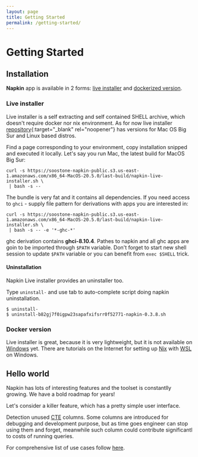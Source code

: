 ```yaml
---
layout: page
title: Getting Started
permalink: /getting-started/
---
```


# Getting Started

## Installation

**Napkin** app is available in 2 forms: [live
installer](#live-installer) and [dockerized version](#docker-version).

### Live installer

Live installer is a self extracting and self contained SHELL archive,
which doesn't require docker nor nix environment. As for now live
installer
[repository](https://soostone-napkin-public.s3.us-east-1.amazonaws.com/index.html){:target="_blank" rel="noopener"}
has versions for Mac OS Big Sur and Linux based distros.


Find a page corresponding to your environment, copy installation
snipped and executed it locally.  Let's say you run Mac, the latest
build for MacOS Big Sur:

``` shell
curl -s https://soostone-napkin-public.s3.us-east-1.amazonaws.com/x86_64-MacOS-20.5.0/last-build/napkin-live-installer.sh \
 | bash -s --
```

The bundle is very fat and it contains all dependencies. If you need
access to `ghci` - supply file pattern for derivations with apps you
are interested in:


``` shell
curl -s https://soostone-napkin-public.s3.us-east-1.amazonaws.com/x86_64-MacOS-20.5.0/last-build/napkin-live-installer.sh \
 | bash -s -- -e '*-ghc-*'
```

ghc derivation contains **ghci-8.10.4**. Pathes to napkin and all ghc apps
are goin to be imported through `$PATH` variable.  Don't forget to start
new shell session to update `$PATH` variable or you can benefit from
`exec $SHELL` trick.

#### Uninstallation

Napkin Live installer provides an uninstaller too.

Type `uninstall-` and use tab to auto-complete script doing napkin
uninstallation.

``` shell
$ uninstall-
$ uninstall-b82gj7f0igpw23sapafxifsrr0f52771-napkin-0.3.8.sh
```

### Docker version

Live installer is great, because it is very lightweight, but it is not
available on
[Windows](https://en.wikipedia.org/wiki/Microsoft_Windows) yet. There
are tutorials on the Internet for setting up
[Nix](https://nixos.wiki/wiki/Nix) with
[WSL](https://en.wikipedia.org/wiki/Windows_Subsystem_for_Linux) on
Windows.



## Hello world

Napkin has lots of interesting features and the toolset is constantlly
growing.  We have a bold roadmap for years!

Let's consider a killer feature, which has a pretty simple user
interface.

Detection unused
[CTE](https://en.wikipedia.org/wiki/Hierarchical_and_recursive_queries_in_SQL#Common_table_expression)
columns. Some columns are introduced for debugging and development
purpose, but as time goes engineer can stop using them and forget,
meanwhile such column could contribute significantl to costs of
running queries.


For comprehensive list of use cases follow [here](/).
